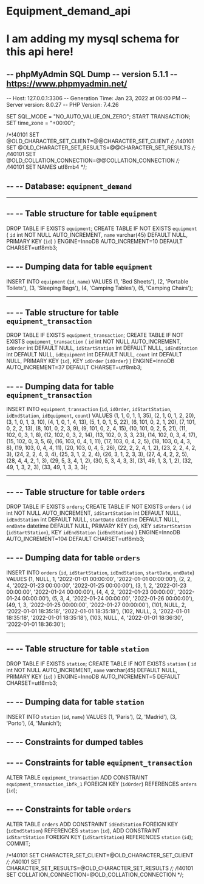# Equipment_demand_api

# I am adding my mysql schema for this api here!

-- phpMyAdmin SQL Dump
-- version 5.1.1
-- https://www.phpmyadmin.net/
--
-- Host: 127.0.0.1:3306
-- Generation Time: Jan 23, 2022 at 06:00 PM
-- Server version: 8.0.27
-- PHP Version: 7.4.26

SET SQL_MODE = "NO_AUTO_VALUE_ON_ZERO";
START TRANSACTION;
SET time_zone = "+00:00";


/*!40101 SET @OLD_CHARACTER_SET_CLIENT=@@CHARACTER_SET_CLIENT */;
/*!40101 SET @OLD_CHARACTER_SET_RESULTS=@@CHARACTER_SET_RESULTS */;
/*!40101 SET @OLD_COLLATION_CONNECTION=@@COLLATION_CONNECTION */;
/*!40101 SET NAMES utf8mb4 */;

--
-- Database: `equipment_demand`
--

-- --------------------------------------------------------

--
-- Table structure for table `equipment`
--

DROP TABLE IF EXISTS `equipment`;
CREATE TABLE IF NOT EXISTS `equipment` (
  `id` int NOT NULL AUTO_INCREMENT,
  `name` varchar(45) DEFAULT NULL,
  PRIMARY KEY (`id`)
) ENGINE=InnoDB AUTO_INCREMENT=10 DEFAULT CHARSET=utf8mb3;

--
-- Dumping data for table `equipment`
--

INSERT INTO `equipment` (`id`, `name`) VALUES
(1, 'Bed Sheets'),
(2, 'Portable Toilets'),
(3, 'Sleeping Bags'),
(4, 'Camping Tables'),
(5, 'Camping Chairs');

-- --------------------------------------------------------

--
-- Table structure for table `equipment_transaction`
--

DROP TABLE IF EXISTS `equipment_transaction`;
CREATE TABLE IF NOT EXISTS `equipment_transaction` (
  `id` int NOT NULL AUTO_INCREMENT,
  `idOrder` int DEFAULT NULL,
  `idStartStation` int DEFAULT NULL,
  `idEndStation` int DEFAULT NULL,
  `idEquipment` int DEFAULT NULL,
  `count` int DEFAULT NULL,
  PRIMARY KEY (`id`),
  KEY `idOrder` (`idOrder`)
) ENGINE=InnoDB AUTO_INCREMENT=37 DEFAULT CHARSET=utf8mb3;

--
-- Dumping data for table `equipment_transaction`
--

INSERT INTO `equipment_transaction` (`id`, `idOrder`, `idStartStation`, `idEndStation`, `idEquipment`, `count`) VALUES
(1, 1, 0, 1, 1, 35),
(2, 1, 0, 1, 2, 20),
(3, 1, 0, 1, 3, 10),
(4, 1, 0, 1, 4, 13),
(5, 1, 0, 1, 5, 22),
(6, 101, 0, 2, 1, 20),
(7, 101, 0, 2, 2, 13),
(8, 101, 0, 2, 3, 9),
(9, 101, 0, 2, 4, 15),
(10, 101, 0, 2, 5, 21),
(11, 102, 0, 3, 1, 8),
(12, 102, 0, 3, 2, 14),
(13, 102, 0, 3, 3, 23),
(14, 102, 0, 3, 4, 17),
(15, 102, 0, 3, 5, 6),
(16, 103, 0, 4, 1, 11),
(17, 103, 0, 4, 2, 5),
(18, 103, 0, 4, 3, 8),
(19, 103, 0, 4, 4, 11),
(20, 103, 0, 4, 5, 26),
(22, 2, 2, 4, 1, 2),
(23, 2, 2, 4, 2, 3),
(24, 2, 2, 4, 3, 4),
(25, 3, 1, 2, 2, 4),
(26, 3, 1, 2, 3, 3),
(27, 4, 4, 2, 2, 5),
(28, 4, 4, 2, 1, 3),
(29, 5, 3, 4, 1, 2),
(30, 5, 3, 4, 3, 3),
(31, 49, 1, 3, 1, 2),
(32, 49, 1, 3, 2, 3),
(33, 49, 1, 3, 3, 3);

-- --------------------------------------------------------

--
-- Table structure for table `orders`
--

DROP TABLE IF EXISTS `orders`;
CREATE TABLE IF NOT EXISTS `orders` (
  `id` int NOT NULL AUTO_INCREMENT,
  `idStartStation` int DEFAULT NULL,
  `idEndStation` int DEFAULT NULL,
  `startDate` datetime DEFAULT NULL,
  `endDate` datetime DEFAULT NULL,
  PRIMARY KEY (`id`),
  KEY `idStartStation` (`idStartStation`),
  KEY `idEndStation` (`idEndStation`)
) ENGINE=InnoDB AUTO_INCREMENT=104 DEFAULT CHARSET=utf8mb3;

--
-- Dumping data for table `orders`
--

INSERT INTO `orders` (`id`, `idStartStation`, `idEndStation`, `startDate`, `endDate`) VALUES
(1, NULL, 1, '2022-01-01 00:00:00', '2022-01-01 00:00:00'),
(2, 2, 4, '2022-01-23 00:00:00', '2022-01-25 00:00:00'),
(3, 1, 2, '2022-01-23 00:00:00', '2022-01-24 00:00:00'),
(4, 4, 2, '2022-01-23 00:00:00', '2022-01-24 00:00:00'),
(5, 3, 4, '2022-01-24 00:00:00', '2022-01-26 00:00:00'),
(49, 1, 3, '2022-01-25 00:00:00', '2022-01-27 00:00:00'),
(101, NULL, 2, '2022-01-01 18:35:18', '2022-01-01 18:35:18'),
(102, NULL, 3, '2022-01-01 18:35:18', '2022-01-01 18:35:18'),
(103, NULL, 4, '2022-01-01 18:36:30', '2022-01-01 18:36:30');

-- --------------------------------------------------------

--
-- Table structure for table `station`
--

DROP TABLE IF EXISTS `station`;
CREATE TABLE IF NOT EXISTS `station` (
  `id` int NOT NULL AUTO_INCREMENT,
  `name` varchar(45) DEFAULT NULL,
  PRIMARY KEY (`id`)
) ENGINE=InnoDB AUTO_INCREMENT=5 DEFAULT CHARSET=utf8mb3;

--
-- Dumping data for table `station`
--

INSERT INTO `station` (`id`, `name`) VALUES
(1, 'Paris'),
(2, 'Madrid'),
(3, 'Porto'),
(4, 'Munich');

--
-- Constraints for dumped tables
--

--
-- Constraints for table `equipment_transaction`
--
ALTER TABLE `equipment_transaction`
  ADD CONSTRAINT `equipment_transaction_ibfk_1` FOREIGN KEY (`idOrder`) REFERENCES `orders` (`id`);

--
-- Constraints for table `orders`
--
ALTER TABLE `orders`
  ADD CONSTRAINT `idEndStation` FOREIGN KEY (`idEndStation`) REFERENCES `station` (`id`),
  ADD CONSTRAINT `idStartStation` FOREIGN KEY (`idStartStation`) REFERENCES `station` (`id`);
COMMIT;

/*!40101 SET CHARACTER_SET_CLIENT=@OLD_CHARACTER_SET_CLIENT */;
/*!40101 SET CHARACTER_SET_RESULTS=@OLD_CHARACTER_SET_RESULTS */;
/*!40101 SET COLLATION_CONNECTION=@OLD_COLLATION_CONNECTION */;
